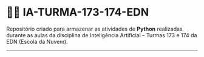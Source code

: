 # 👩‍💻 IA-TURMA-173-174-EDN

Repositório criado para armazenar as atividades de **Python** realizadas durante as aulas da disciplina de Inteligência Artificial – Turmas 173 e 174 da EDN (Escola da Nuvem).

---



